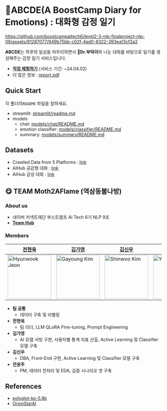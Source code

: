 # 📖ABCDE(A BoostCamp Diary for Emotions) : 대화형 감정 일기


https://github.com/boostcampaitech6/level2-3-nlp-finalproject-nlp-09/assets/81287077/949b75bb-c02f-4ad0-8322-393ea13cf2a2



**ABCDE**는 하루의 일상을 마무리하면서 🦆**Dr.부덕이**와 나눈 대화를 바탕으로 일기를 생성해주는 감정 일기 서비스입니다.
- **[직접 체험하기](https://m2af-abcde.streamlit.app/)** (서비스 기간: ~24.04.02)
- 더 많은 정보 : [report.pdf]()
## Quick Start
각 폴더의`README` 파일을 참하세요. 
- streamlit: [streamlit/readme.md](https://github.com/boostcampaitech6/level2-3-nlp-finalproject-nlp-09/blob/develop/streamlit/readme.md)
- models
  - chat: [models/chat/README.md](https://github.com/boostcampaitech6/level2-3-nlp-finalproject-nlp-09/blob/develop/models/chat/README.md)
  - emotion classifier: [models/classifier/README.md](https://github.com/boostcampaitech6/level2-3-nlp-finalproject-nlp-09/blob/develop/models/classifier/README.md)
  - summary: [models/summary/README.md](https://github.com/boostcampaitech6/level2-3-nlp-finalproject-nlp-09/blob/develop/models/summary/README.md)


## Datasets
- Crawled Data from 5 Platforms : [link](https://huggingface.co/datasets/m2af/ko-emotion-dataset)
- AIHub 공감형 대화 : [link](https://www.aihub.or.kr/aihubdata/data/view.do?currMenu=115&topMenu=100&aihubDataSe=data&dataSetSn=71305)
- AIHub 감성 대화 : [link](https://www.aihub.or.kr/aihubdata/data/view.do?currMenu=115&topMenu=100&aihubDataSe=data&dataSetSn=86)

## 😋 TEAM Moth2AFlame (역삼동불나방)
### About us
- 네이버 커넥트재단 부스트캠프 AI Tech 6기 NLP 9조
- **[Team Hub](https://huggingface.co/m2af)**
### Members
| [전현욱](https://github.com/gusdnr122997) | [김가영](https://github.com/garongkim) | [김신우](https://github.com/kimsw9703) | [안윤주](https://github.com/nyunzoo) | [곽수연(명예팀원)](https://github.com/suyeonKwak) |
| --- | --- | --- | --- | --- |
| <img src="https://github.com/boostcampaitech6/level1-semantictextsimilarity-nlp-01/assets/81287077/0a2cc555-e3fc-4fb1-9c05-4c99038603b3)" width="140px" height="140px" title="Hyunwook Jeon" /> | <img src="https://github.com/boostcampaitech6/level1-semantictextsimilarity-nlp-01/assets/81287077/0fb3496e-d789-4368-bbac-784aeac06c89)" width="140px" height="140px" title="Gayoung Kim" /> | <img src="https://github.com/boostcampaitech6/level1-semantictextsimilarity-nlp-01/assets/81287077/77b3a062-9199-4d87-8f6e-70ecf42a1df3)" width="140px" height="140px" title="Shinwoo Kim" /> | <img src="https://github.com/boostcampaitech6/level1-semantictextsimilarity-nlp-01/assets/81287077/f3b42c80-7b82-4fa1-923f-0f11945570e6)" width="140px" height="140px" title="Yunju An" /> | <img src="https://github.com/boostcampaitech6/level1-semantictextsimilarity-nlp-01/assets/81287077/d500e824-f86d-4e72-ba59-a21337e6b5a3)" width="140px" height="140px" title="Suyeon Kwak" /> |

- **팀 공통**
  - 데이터 구축 및 라벨링
- **전현욱**
  - 팀 리더, LLM QLoRA Fine-tuning, Prompt Engineering
- **김가영**
  - AI 모델 서빙 구현, 사용자별 통계 지표 산출, Active Learning 및 Classifier 모델 구축
- **김신우**
  - DBA, Front-End 구현, Active Learning 및 Classifier 모델 구축
- **안윤주**
  - PM, 데이터 전처리 및 EDA, 검증 시나리오 셋 구축
 
## References
- [polyglot-ko-5.8b](https://huggingface.co/EleutherAI/polyglot-ko-5.8b)
- [OrionStarAI](https://huggingface.co/OrionStarAI)
